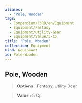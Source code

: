 ```yaml
---
aliases:
  - 'Pole, Wooden'
tags:
  - Compendium/CSRD/en/Equipment
  - Equipment/Fantasy
  - Equipment/Utility-Gear
  - Equipment/Value/5-Cp
title: 'Pole, Wooden'
collection: Equipment
kind: Equipment
id: Pole-Wooden
---
```

## Pole, Wooden    
    
>    
> **Options :** Fantasy, Utility Gear    
> **Value :** 5 Cp
